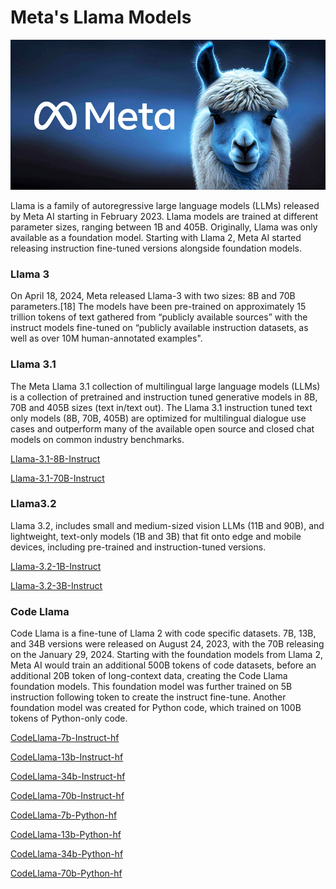 # Meta's Llama Models

![Alt text](metaLlama.png "Llama logo")


Llama is a family of autoregressive large language models (LLMs) released by Meta AI starting in February 2023. Llama models are trained at different parameter sizes, ranging between 1B and 405B. Originally, Llama was only available as a foundation model. Starting with Llama 2, Meta AI started releasing instruction fine-tuned versions alongside foundation models.



### Llama 3
On April 18, 2024, Meta released Llama-3 with two sizes: 8B and 70B parameters.[18] The models have been pre-trained on approximately 15 trillion tokens of text gathered from “publicly available sources” with the instruct models fine-tuned on “publicly available instruction datasets, as well as over 10M human-annotated examples".




### Llama 3.1
The Meta Llama 3.1 collection of multilingual large language models (LLMs) is a collection of pretrained and instruction tuned generative models in 8B, 70B and 405B sizes (text in/text out). The Llama 3.1 instruction tuned text only models (8B, 70B, 405B) are optimized for multilingual dialogue use cases and outperform many of the available open source and closed chat models on common industry benchmarks.


[Llama-3.1-8B-Instruct](https://https://huggingface.co/meta-llama/Llama-3.1-8B-Instruct)

[Llama-3.1-70B-Instruct](https://https://huggingface.co/meta-llama/Llama-3.1-70B-Instruct)


### Llama3.2
Llama 3.2, includes small and medium-sized vision LLMs (11B and 90B), and lightweight, text-only models (1B and 3B) that fit onto edge and mobile devices, including pre-trained and instruction-tuned versions.


[Llama-3.2-1B-Instruct](https://huggingface.co/meta-llama/Llama-3.2-1B-Instruct)

[Llama-3.2-3B-Instruct](https://huggingface.co/meta-llama/Llama-3.2-3B-Instruct)


### Code Llama
Code Llama is a fine-tune of Llama 2 with code specific datasets. 7B, 13B, and 34B versions were released on August 24, 2023, with the 70B releasing on the January 29, 2024. Starting with the foundation models from Llama 2, Meta AI would train an additional 500B tokens of code datasets, before an additional 20B token of long-context data, creating the Code Llama foundation models. This foundation model was further trained on 5B instruction following token to create the instruct fine-tune. Another foundation model was created for Python code, which trained on 100B tokens of Python-only code.

[CodeLlama-7b-Instruct-hf](https://huggingface.co/meta-llama/CodeLlama-7b-Instruct-hf)

[CodeLlama-13b-Instruct-hf](https://huggingface.co/meta-llama/CodeLlama-13b-Instruct-hf)

[CodeLlama-34b-Instruct-hf](https://huggingface.co/meta-llama/CodeLlama-34b-Instruct-hf)

[CodeLlama-70b-Instruct-hf](https://huggingface.co/meta-llama/CodeLlama-70b-Instruct-hf)


[CodeLlama-7b-Python-hf](https://huggingface.co/meta-llama/CodeLlama-7b-Python-hf)

[CodeLlama-13b-Python-hf](https://huggingface.co/meta-llama/CodeLlama-13b-Python-hf)

[CodeLlama-34b-Python-hf](https://huggingface.co/meta-llama/CodeLlama-34b-Python-hf)

[CodeLlama-70b-Python-hf](https://huggingface.co/meta-llama/CodeLlama-70b-Python-hf)







